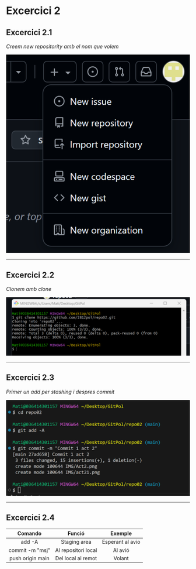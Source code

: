 # Excercici 2

## Excercici 2.1

*Creem new repositority amb el nom que volem*  

![Mostra de l'excercici 1](IMG/act211.png)
**********

## Excercici 2.2

*Clonem amb clone*  

![Mostra de l'excercici 1](IMG/Act2.png)
**********

## Excercici 2.3

*Primer un add per stashing i despres commit*  

![Mostra de l'excercici 1](IMG/act23.png)
**********

## Excercici 2.4
|    **Comando**   |      **Funció**     |   **Exemple**   |
|:----------------:|:-------------------:|:----------------:|
|      add -A      |     Staging area    | Esperant al avio |
|  commit -m "msj" | Al repositori local |      Al avió     |
| push origin main |  Del local al remot |      Volant      |